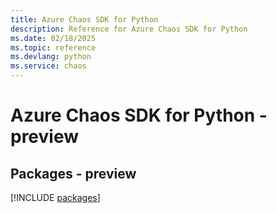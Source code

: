 ```yaml
---
title: Azure Chaos SDK for Python
description: Reference for Azure Chaos SDK for Python
ms.date: 02/18/2025
ms.topic: reference
ms.devlang: python
ms.service: chaos
---
```

# Azure Chaos SDK for Python - preview
## Packages - preview
[!INCLUDE [packages](chaos-index.md)]